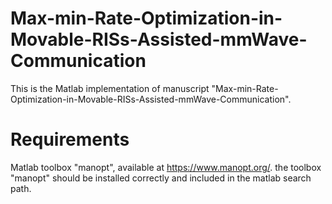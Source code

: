 # Max-min-Rate-Optimization-in-Movable-RISs-Assisted-mmWave-Communication
This is the Matlab implementation of manuscript "Max-min-Rate-Optimization-in-Movable-RISs-Assisted-mmWave-Communication". 
# Requirements
Matlab toolbox "manopt", available at https://www.manopt.org/.
the toolbox "manopt" should be installed correctly and included in the matlab search path.
